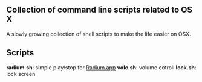 Collection of command line scripts related to OS X
--------------------------------------------------
A slowly growing collection of shell scripts to make the life easier on OSX.


Scripts
-------
**radium.sh**: simple play/stop for [Radium.app](http://www.catpigstudios.com/radium/)
**volc.sh**: volume cotroll
**lock.sh**: lock screen
